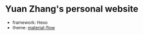 # Yuan Zhang's personal website

- framework: Hexo
- theme: [material-flow](https://github.com/stkevintan/hexo-theme-material-flow)